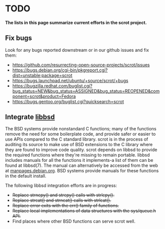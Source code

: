 # TODO

#### The lists in this page summarize current efforts in the scrot project.

## Fix bugs

Look for any bugs reported downstream or in our github issues and fix them:
- https://github.com/resurrecting-open-source-projects/scrot/issues
- https://bugs.debian.org/cgi-bin/pkgreport.cgi?dist=unstable;package=scrot
- https://bugs.launchpad.net/ubuntu/+source/scrot/+bugs
- https://bugzilla.redhat.com/buglist.cgi?bug_status=NEW&bug_status=ASSIGNED&bug_status=REOPENED&component=scrot&product=Fedora
- https://bugs.gentoo.org/buglist.cgi?quicksearch=scrot

## Integrate [libbsd](https://libbsd.freedesktop.org/wiki/)

The BSD systems provide nonstandard C functions; many of the functions remove
the need for some boilerplate code, and provide safer or easier to use APIs
compared to the C standard library.
scrot is in the process of auditing its source to make use of BSD extensions
to the C library where they are found to improve code quality. scrot depends on
libbsd to provide the required functions where they're missing to remain
portable. libbsd includes manuals for all the functions it implements-a list of
them can be found at libbsd(7). The manual can alternatively be accessed from
the web at [manpages.debian.org](https://manpages.debian.org/unstable/libbsd-dev/libbsd.7.en.html).
BSD systems provide manuals for these functions in the default install.

The following libbsd integration efforts are in progress:
- ~~Replace strncpy() and strcpy() calls with strlcpy().~~
- ~~Replace strcat() and strncat() calls with strlcat().~~
- ~~Replace error exits with the err() family of functions.~~
- ~~Replace local implementations of data structures with the sys/queue.h API.~~
- Find places where other BSD functions can serve scrot well.

